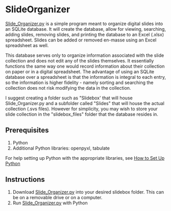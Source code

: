 # SlideOrganizer
[Slide_Organizer.py](Slide_Organizer.py) is a simple program meant to organize digital slides into an SQLite database. It will create the database, allow for viewing, searching, adding slides, removing slides, and printing the database to an Excel (.xlsx) spreadsheet. Slides can be added or removed en-masse using an Excel spreadsheet as well.

This database serves only to organize information associated with the slide collection and does not edit any of the slides themselves. It essentially functions the same way one would record information about their collection on paper or in a digital spreadsheet. The advantage of using an SQLite database over a spreadsheet is that the information is integral to each entry, so the information is higher fidelity - namely sorting and searching the collection does not risk modifying the data in the collection.

I suggest creating a folder such as "Slidebox' that will house Slide_Organizer.py and a subfolder called "Slides" that will house the actual collection (.svs files). However for simplicity, you may wish to store your slide collection in the "slidebox_files" folder that the database resides in.

## Prerequisites
1. Python
2. Additional Python libraries: openpyxl, tabulate

For help setting up Python with the appropriate libraries, see [How to Set Up Python](setup_python.md)

## Instructions
1. Download [Slide_Organizer.py](Slide_Organizer.py) into your desired slidebox folder. This can be on a removable drive or on a computer.
2. Run [Slide_Organizer.py](Slide_Organizer.py) with Python
